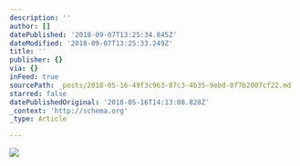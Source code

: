 ```yaml
---
description: ''
author: []
datePublished: '2018-09-07T13:25:34.845Z'
dateModified: '2018-09-07T13:25:33.249Z'
title: ''
publisher: {}
via: {}
inFeed: true
sourcePath: _posts/2018-05-16-49f3c963-87c3-4b35-9ebd-0f7b2007cf22.md
starred: false
datePublishedOriginal: '2018-05-16T14:13:08.828Z'
_context: 'http://schema.org'
_type: Article

---
```

![](https://the-grid-user-content.s3-us-west-2.amazonaws.com/5c134c08-02b7-41bf-a377-83f2379b8cfe.jpg)